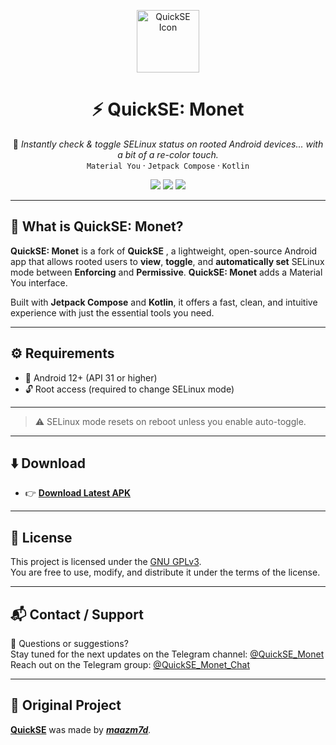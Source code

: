 <p align="center">
  <img src="assets/quickse_icon.png" alt="QuickSE Icon" width="100"/>
</p>

<h1 align="center">⚡ QuickSE: Monet</h1>

<p align="center">
  🔐 <i>Instantly check & toggle SELinux status on rooted Android devices... with a bit of a re-color touch.</i><br>
  <code>Material You</code> · <code>Jetpack Compose</code> · <code>Kotlin</code>
</p>

<p align="center">
  <img src="https://img.shields.io/github/stars/meafrenchdude/QuickSE-Monet?style=for-the-badge"/>
  <img src="https://img.shields.io/github/forks/meafrenchdude/QuickSE-Monet?style=for-the-badge"/>
  <img src="https://img.shields.io/github/license/meafrenchdude/QuickSE-Monet?style=for-the-badge"/>
</p>

---

## 📱 What is QuickSE: Monet?

**QuickSE: Monet** is a fork of **QuickSE** , a lightweight, open-source Android app that allows rooted users to **view**, **toggle**, and **automatically set** SELinux mode between **Enforcing** and **Permissive**. **QuickSE: Monet** adds a Material You interface.

Built with **Jetpack Compose** and **Kotlin**, it offers a fast, clean, and intuitive experience with just the essential tools you need.

---

## ⚙️ Requirements

- 📱 Android 12+ (API 31 or higher)
- 🔓 Root access (required to change SELinux mode)

---

> ⚠️ SELinux mode resets on reboot unless you enable auto-toggle.

---

## ⬇️ Download

- 👉 [**Download Latest APK**](https://github.com/meafrenchdude/QuickSE-Monet/releases)

---

## 📄 License

This project is licensed under the [GNU GPLv3](LICENSE).  
You are free to use, modify, and distribute it under the terms of the license.

---

## 📬 Contact / Support

💬 Questions or suggestions?  
Stay tuned for the next updates on the Telegram channel: [@QuickSE_Monet](https://t.me/QuickSE_Monet)
Reach out on the Telegram group: [@QuickSE_Monet_Chat](https://t.me/QuickSE_Monet_Chat)

---

## 🌟 Original Project

[**QuickSE**](https://github.com/maazm7d/QuickSE) was made by [<i>**maazm7d**<i>](https://github.com/maazm7d).